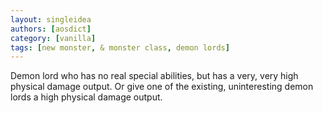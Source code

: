 ```yaml
---
layout: singleidea
authors: [aosdict]
category: [vanilla]
tags: [new monster, & monster class, demon lords]
---
```

Demon lord who has no real special abilities, but has a very, very high physical damage output. Or give one of the existing, uninteresting demon lords a high physical damage output.
